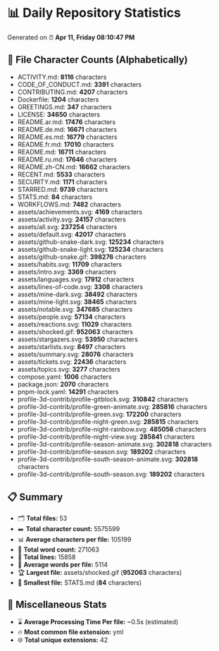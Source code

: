 # 📊 Daily Repository Statistics
Generated on ⏰ **Apr 11, Friday 08:10:47 PM**

## 📂 File Character Counts (Alphabetically)
- ACTIVITY.md: **8116** characters
- CODE_OF_CONDUCT.md: **3391** characters
- CONTRIBUTING.md: **4207** characters
- Dockerfile: **1204** characters
- GREETINGS.md: **347** characters
- LICENSE: **34650** characters
- README.ar.md: **17476** characters
- README.de.md: **16671** characters
- README.es.md: **16779** characters
- README.fr.md: **17010** characters
- README.md: **16711** characters
- README.ru.md: **17646** characters
- README.zh-CN.md: **16662** characters
- RECENT.md: **5533** characters
- SECURITY.md: **1171** characters
- STARRED.md: **9739** characters
- STATS.md: **84** characters
- WORKFLOWS.md: **7482** characters
- assets/achievements.svg: **4169** characters
- assets/activity.svg: **24157** characters
- assets/all.svg: **237254** characters
- assets/default.svg: **42017** characters
- assets/github-snake-dark.svg: **125234** characters
- assets/github-snake-light.svg: **125234** characters
- assets/github-snake.gif: **398276** characters
- assets/habits.svg: **11709** characters
- assets/intro.svg: **3369** characters
- assets/languages.svg: **17912** characters
- assets/lines-of-code.svg: **3308** characters
- assets/mine-dark.svg: **38492** characters
- assets/mine-light.svg: **38465** characters
- assets/notable.svg: **347685** characters
- assets/people.svg: **57134** characters
- assets/reactions.svg: **11029** characters
- assets/shocked.gif: **952063** characters
- assets/stargazers.svg: **53950** characters
- assets/starlists.svg: **8497** characters
- assets/summary.svg: **28076** characters
- assets/tickets.svg: **22436** characters
- assets/topics.svg: **3277** characters
- compose.yaml: **1006** characters
- package.json: **2070** characters
- pnpm-lock.yaml: **14291** characters
- profile-3d-contrib/profile-gitblock.svg: **310842** characters
- profile-3d-contrib/profile-green-animate.svg: **285816** characters
- profile-3d-contrib/profile-green.svg: **172200** characters
- profile-3d-contrib/profile-night-green.svg: **285815** characters
- profile-3d-contrib/profile-night-rainbow.svg: **485056** characters
- profile-3d-contrib/profile-night-view.svg: **285841** characters
- profile-3d-contrib/profile-season-animate.svg: **302818** characters
- profile-3d-contrib/profile-season.svg: **189202** characters
- profile-3d-contrib/profile-south-season-animate.svg: **302818** characters
- profile-3d-contrib/profile-south-season.svg: **189202** characters

## 📋 Summary
- 🗂️ **Total files:** 53
- ✒️ **Total character count:** 5575599
- 📊 **Average characters per file:** 105199
- 📝 **Total word count:** 271063
- 🧾 **Total lines:** 15858
- 📐 **Average words per file:** 5114
- 🏆 **Largest file:** assets/shocked.gif (**952063** characters)
- 🥉 **Smallest file:** STATS.md (**84** characters)

## 🌟 Miscellaneous Stats
- ⌛ **Average Processing Time Per file:** ~0.5s (estimated)
- 🔥 **Most common file extension:** yml
- 🌐 **Total unique extensions:** 42

